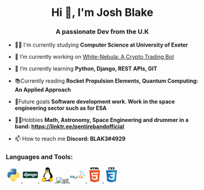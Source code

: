 <h1 align="center">Hi 👋, I'm Josh Blake</h1>
<h3 align="center">A passionate Dev from the U.K</h3>

- 👨‍🎓 I'm currently studying **Computer Science at University of Exeter**

- 🔭 I’m currently working on [White-Nebula: A Crypto Trading Bot](https://github.com/2003jblake/White-Nebula)

- 🌱 I’m currently learning **Python, Django, REST APIs, GIT**

- 📚Currently reading **Rocket Propulsion Elements, Quantum Computing: An Applied Approach**

- 🔮Future goals **Software development work. Work in the space engineering sector such as for ESA**

- 🧗‍♂️Hobbies **Math, Astronomy, Space Engineering and drummer in a band: https://linktr.ee/pentirebandofficial**

- 📫 How to reach me **Discord: BLAK3#4929**


<h3 align="left">Languages and Tools:</h3>
<p align="left"> <a href="https://www.python.org" target="_blank"> <img src="https://raw.githubusercontent.com/devicons/devicon/master/icons/python/python-original.svg" alt="python" width="40" height="40"/> </a> <a href="https://www.djangoproject.com/" target="_blank"> <img src="https://raw.githubusercontent.com/devicons/devicon/master/icons/django/django-original.svg" alt="django" width="40" height="40"/> </a> <a href="https://www.linux.org/" target="_blank"> <img src="https://raw.githubusercontent.com/devicons/devicon/master/icons/linux/linux-original.svg" alt="linux" width="40" height="40"/> </a> <a href="https://git-scm.com/" target="_blank"> <img src="https://www.vectorlogo.zone/logos/git-scm/git-scm-icon.svg" alt="git" width="40" height="40"/> </a> <a href="https://www.mysql.com/" target="_blank"> <img src="https://raw.githubusercontent.com/devicons/devicon/master/icons/mysql/mysql-original-wordmark.svg" alt="mysql" width="40" height="40"/> </a> <a href="https://www.w3.org/html/" target="_blank"> <img src="https://raw.githubusercontent.com/devicons/devicon/master/icons/html5/html5-original-wordmark.svg" alt="html5" width="40" height="40"/> </a> <a href="https://www.w3schools.com/css/" target="_blank"> <img src="https://raw.githubusercontent.com/devicons/devicon/master/icons/css3/css3-original-wordmark.svg" alt="css3" width="40" height="40"/> </a>     </p>
